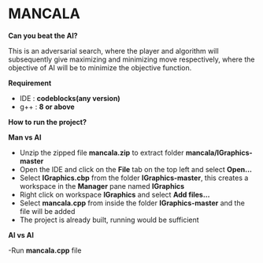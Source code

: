 # MANCALA
**Can you beat the AI?**

This is an adversarial search, where the player and algorithm will subsequently give maximizing and minimizing move respectively, where the objective of AI will be to minimize the objective function.

**Requirement** 

- IDE : **codeblocks(any version)**
- g++ : **8 or above**

**How to run the project?**

**Man vs AI**

- Unzip the zipped file **mancala.zip** to extract folder **mancala/IGraphics-master**
- Open the IDE and click on the **File** tab on the top left and select **Open...**
- Select **IGraphics.cbp** from the folder **IGraphics-master**, this creates a workspace in the **Manager** pane named **IGraphics**
- Right click on workspace **IGraphics** and select **Add files...**
- Select **mancala.cpp** from inside the folder **IGraphics-master** and the file will be added
- The project is already built, running would be sufficient

**AI vs AI**

-Run **mancala.cpp** file 


